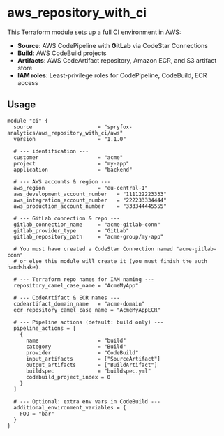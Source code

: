 # aws_repository_with_ci

This Terraform module sets up a full CI environment in AWS:

- **Source**: AWS CodePipeline with **GitLab** via CodeStar Connections  
- **Build**: AWS CodeBuild projects  
- **Artifacts**: AWS CodeArtifact repository, Amazon ECR, and S3 artifact store  
- **IAM roles**: Least-privilege roles for CodePipeline, CodeBuild, ECR access  

## Usage

```hcl
module "ci" {
  source                     = "spryfox-analytics/aws_repository_with_ci/aws"
  version                    = "1.1.0"

  # --- identification ---
  customer                   = "acme"
  project                    = "my-app"
  application                = "backend"

  # --- AWS accounts & region ---
  aws_region                 = "eu-central-1"
  aws_development_account_number   = "111122223333"
  aws_integration_account_number   = "222233334444"
  aws_production_account_number    = "333344445555"

  # --- GitLab connection & repo ---
  gitlab_connection_name     = "acme-gitlab-conn"
  gitlab_provider_type       = "GitLab"
  gitlab_repository_path     = "acme-group/my-app"

  # You must have created a CodeStar Connection named "acme-gitlab-conn"
  # or else this module will create it (you must finish the auth handshake).

  # --- Terraform repo names for IAM naming ---
  repository_camel_case_name = "AcmeMyApp"

  # --- CodeArtifact & ECR names ---
  codeartifact_domain_name   = "acme-domain"
  ecr_repository_camel_case_name = "AcmeMyAppECR"

  # --- Pipeline actions (default: build only) ---
  pipeline_actions = [
    {
      name                   = "build"
      category               = "Build"
      provider               = "CodeBuild"
      input_artifacts        = ["SourceArtifact"]
      output_artifacts       = ["BuildArtifact"]
      buildspec              = "buildspec.yml"
      codebuild_project_index = 0
    }
  ]

  # --- Optional: extra env vars in CodeBuild ---
  additional_environment_variables = {
    FOO = "bar"
  }
}
